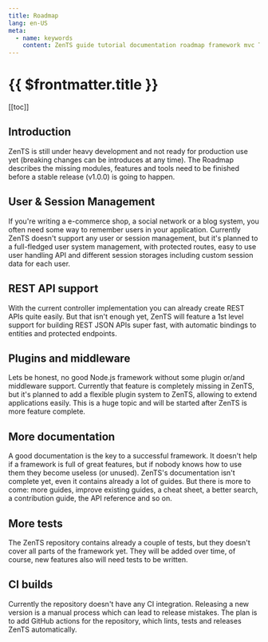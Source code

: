 ```yaml
---
title: Roadmap
lang: en-US
meta:
  - name: keywords
    content: ZenTS guide tutorial documentation roadmap framework mvc TypeScript
---
```


# {{ $frontmatter.title }}

<GuideHeader guide="roadmap">
  [[toc]]
</GuideHeader>

## Introduction

ZenTS is still under heavy development and not ready for production use yet (breaking changes can be introduces at any time). The Roadmap describes the missing modules, features and tools need to be finished before a stable release (v1.0.0) is going to happen.

## User & Session Management

If you're writing a e-commerce shop, a social network or a blog system, you often need some way to remember users in your application. Currently ZenTS doesn't support any user or session management, but it's planned to a full-fledged user system management, with protected routes, easy to use user handling API and different session storages including custom session data for each user.

## REST API support

With the current controller implementation you can already create REST APIs quite easily. But that isn't enough yet, ZenTS will feature a 1st level support for building REST JSON APIs super fast, with automatic bindings to entities and protected endpoints.

## Plugins and middleware

Lets be honest, no good Node.js framework without some plugin or/and middleware support. Currently that feature is completely missing in ZenTS, but it's planned to add a flexible plugin system to ZenTS, allowing to extend applications easily. This is a huge topic and will be started after ZenTS is more feature complete.

## More documentation

A good documentation is the key to a successful framework. It doesn't help if a framework is full of great features, but if nobody knows how to use them they become useless (or unused). ZenTS's documentation isn't complete yet, even it contains already a lot of guides. But there is more to come: more guides, improve existing guides, a cheat sheet, a better search, a contribution guide, the API reference and so on.

## More tests

The ZenTS repository contains already a couple of tests, but they doesn't cover all parts of the framework yet. They will be added over time, of course, new features also will need tests to be written.

## CI builds

Currently the repository doesn't have any CI integration. Releasing a new version is a manual process which can lead to release mistakes. The plan is to add GitHub actions for the repository, which lints, tests and releases ZenTS automatically.
